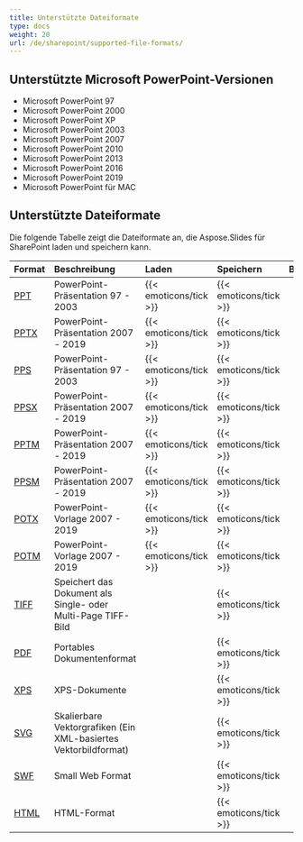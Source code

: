 ```yaml
---  
title: Unterstützte Dateiformate  
type: docs  
weight: 20  
url: /de/sharepoint/supported-file-formats/  
---  
```


## **Unterstützte Microsoft PowerPoint-Versionen**  
- Microsoft PowerPoint 97  
- Microsoft PowerPoint 2000  
- Microsoft PowerPoint XP  
- Microsoft PowerPoint 2003  
- Microsoft PowerPoint 2007  
- Microsoft PowerPoint 2010  
- Microsoft PowerPoint 2013  
- Microsoft PowerPoint 2016  
- Microsoft PowerPoint 2019  
- Microsoft PowerPoint für MAC  


## **Unterstützte Dateiformate**  
Die folgende Tabelle zeigt die Dateiformate an, die Aspose.Slides für SharePoint laden und speichern kann.  

|**Format**|**Beschreibung**|**Laden**|**Speichern**|**Bemerkungen**|  
| :- | :- | :- | :- | :- |  
|[PPT](https://docs.fileformat.com/presentation/ppt/)|PowerPoint-Präsentation 97 - 2003|{{< emoticons/tick >}}|{{< emoticons/tick >}}| |  
|[PPTX](https://docs.fileformat.com/presentation/pptx/)|PowerPoint-Präsentation 2007 - 2019|{{< emoticons/tick >}}|{{< emoticons/tick >}}| |  
|[PPS](https://docs.fileformat.com/presentation/pps/)|PowerPoint-Präsentation 97 - 2003|{{< emoticons/tick >}}|{{< emoticons/tick >}}| |  
|[PPSX ](https://docs.fileformat.com/presentation/ppsx/)|PowerPoint-Präsentation 2007 - 2019|{{< emoticons/tick >}}|{{< emoticons/tick >}}| |  
|[PPTM](https://docs.fileformat.com/presentation/pptm/)|PowerPoint-Präsentation 2007 - 2019|{{< emoticons/tick >}}|{{< emoticons/tick >}}| |  
|[PPSM](https://docs.fileformat.com/presentation/ppsm/)|PowerPoint-Präsentation 2007 - 2019|{{< emoticons/tick >}}|{{< emoticons/tick >}}| |  
|[POTX](https://docs.fileformat.com/presentation/potx/)|PowerPoint-Vorlage 2007 - 2019|{{< emoticons/tick >}}|{{< emoticons/tick >}}| |  
|[POTM](https://docs.fileformat.com/presentation/potm/)|PowerPoint-Vorlage 2007 - 2019|{{< emoticons/tick >}}|{{< emoticons/tick >}}| |  
|[TIFF](https://docs.fileformat.com/image/tiff/)|Speichert das Dokument als Single- oder Multi-Page TIFF-Bild| |{{< emoticons/tick >}}| |  
|[PDF](https://docs.fileformat.com/pdf/)|Portables Dokumentenformat| |{{< emoticons/tick >}}| |  
|[XPS](https://docs.fileformat.com/page-description-language/xps/)|XPS-Dokumente| |{{< emoticons/tick >}}| |  
|[SVG](https://docs.fileformat.com/page-description-language/svg/)|Skalierbare Vektorgrafiken (Ein XML-basiertes Vektorbildformat)| |{{< emoticons/tick >}}| |  
|[SWF](https://docs.fileformat.com/page-description-language/swf/)|Small Web Format| |{{< emoticons/tick >}}| |  
|[HTML](https://docs.fileformat.com/web/html/)|HTML-Format| |{{< emoticons/tick >}}| |  